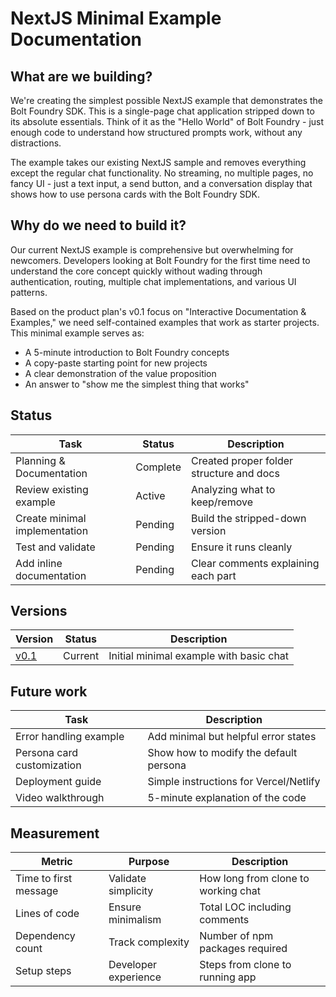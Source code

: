# NextJS Minimal Example Documentation

## What are we building?

We're creating the simplest possible NextJS example that demonstrates the Bolt Foundry SDK. This is a single-page chat application stripped down to its absolute essentials. Think of it as the "Hello World" of Bolt Foundry - just enough code to understand how structured prompts work, without any distractions.

The example takes our existing NextJS sample and removes everything except the regular chat functionality. No streaming, no multiple pages, no fancy UI - just a text input, a send button, and a conversation display that shows how to use persona cards with the Bolt Foundry SDK.

## Why do we need to build it?

Our current NextJS example is comprehensive but overwhelming for newcomers. Developers looking at Bolt Foundry for the first time need to understand the core concept quickly without wading through authentication, routing, multiple chat implementations, and various UI patterns.

Based on the product plan's v0.1 focus on "Interactive Documentation & Examples," we need self-contained examples that work as starter projects. This minimal example serves as:

- A 5-minute introduction to Bolt Foundry concepts
- A copy-paste starting point for new projects
- A clear demonstration of the value proposition
- An answer to "show me the simplest thing that works"

## Status

| Task | Status | Description |
| --- | --- | --- |
| Planning & Documentation | Complete | Created proper folder structure and docs |
| Review existing example | Active | Analyzing what to keep/remove |
| Create minimal implementation | Pending | Build the stripped-down version |
| Test and validate | Pending | Ensure it runs cleanly |
| Add inline documentation | Pending | Clear comments explaining each part |

## Versions

| Version | Status | Description |
| --- | --- | --- |
| [v0.1](V0.1.md) | Current | Initial minimal example with basic chat |

## Future work

| Task | Description |
| --- | --- |
| Error handling example | Add minimal but helpful error states |
| Persona card customization | Show how to modify the default persona |
| Deployment guide | Simple instructions for Vercel/Netlify |
| Video walkthrough | 5-minute explanation of the code |

## Measurement

| Metric | Purpose | Description |
| --- | --- | --- |
| Time to first message | Validate simplicity | How long from clone to working chat |
| Lines of code | Ensure minimalism | Total LOC including comments |
| Dependency count | Track complexity | Number of npm packages required |
| Setup steps | Developer experience | Steps from clone to running app |